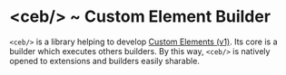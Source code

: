 # &lt;ceb/&gt; ~ Custom Element Builder

`<ceb/>` is a library helping to develop [Custom Elements (v1)].
Its core is a builder which executes others builders.
By this way, `<ceb/>` is natively opened to extensions and builders easily sharable.

[Custom Elements (v1)]: https://html.spec.whatwg.org/multipage/custom-elements.html

